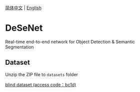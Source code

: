 [简体中文](https://github.com/splwany/DeSeNet/blob/main/README.md)
|
[English](https://github.com/splwany/DeSeNet/blob/main/README_en.md)

# DeSeNet
Real-time end-to-end network for Object Detection &amp; Semantic Segmentation

## Dataset

Unzip the ZIP file to `datasets` folder

[blind dataset (access code：bc1d)](https://cloud.189.cn/web/share?code=zi2iAzbUvequ)